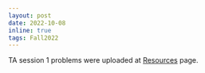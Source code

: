 ```yaml
---
layout: post
date: 2022-10-08
inline: true
tags: Fall2022
---
```


TA session 1 problems were uploaded at [Resources](/Fall2022/resources/) page.
